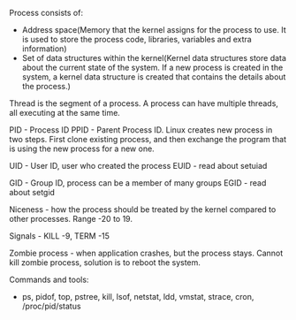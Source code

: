 Process consists of:
  - Address space(Memory that the kernel assigns for the process to use. It is used to store the process code, libraries, variables and extra information)
  - Set of data structures within the kernel(Kernel data structures store data about the current state of the system. If a new process is created in the system, a kernel data structure is created that contains the details about the process.)

Thread is the segment of a process. A process can have multiple threads, all executing at the same time.

PID - Process ID
PPID - Parent Process ID. Linux creates new process in two steps. First clone existing process, and then exchange the program that is using the new process for a new one.

UID - User ID, user who created the process
EUID - read about setuiad

GID - Group ID, process can be a member of many groups
EGID - read about setgid

Niceness - how the process should be treated by the kernel compared to other processes. Range -20 to 19.

Signals - KILL -9, TERM -15

Zombie process - when application crashes, but the process stays. Cannot kill zombie process, solution is to reboot the system.

Commands and tools:
  - ps, pidof, top, pstree, kill, lsof, netstat, ldd, vmstat, strace, cron, /proc/pid/status
